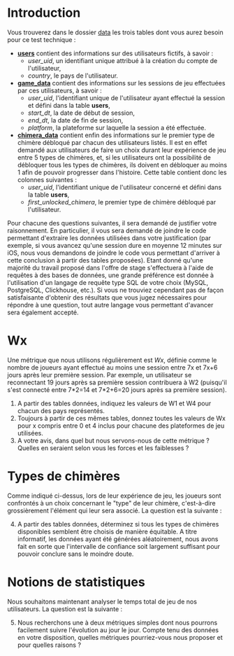 # Introduction
Vous trouverez dans le dossier [data](https://github.com/YGautier/powerz-bi-technical-test/tree/main/data) les trois tables dont vous aurez besoin pour ce test technique :
* [__users__](https://github.com/YGautier/powerz-bi-technical-test/blob/main/data/users.csv) contient des informations sur des utilisateurs fictifs, à savoir :
	* *user_uid*, un identifiant unique attribué à la création du compte de l'utilisateur,
	* *country*, le pays de l'utilisateur.
* [__game_data__](https://github.com/YGautier/powerz-bi-technical-test/blob/main/data/game_data.csv) contient des informations sur les sessions de jeu effectuées par ces utilisateurs, à savoir :
	* *user_uid*, l'identifiant unique de l'utilisateur ayant effectué la session et défini dans la table __users__,
	* *start_dt*, la date de début de session,
	* *end_dt*, la date de fin de session,
	* *platform*, la plateforme sur laquelle la session a été effectuée.
* [__chimera_data__](https://github.com/YGautier/powerz-bi-technical-test/blob/main/data/chimera_data.csv) contient enfin des informations sur le premier type de chimère débloqué par chacun des utilisateurs listés. Il est en effet demandé aux utilisateurs de faire un choix durant leur expérience de jeu entre 5 types de chimères, et, si les utilisateurs ont la possibilité de débloquer tous les types de chimères, ils doivent en débloquer au moins 1 afin de pouvoir progresser dans l'histoire. Cette table contient donc les colonnes suivantes :
	* *user_uid*, l'identifiant unique de l'utilisateur concerné et défini dans la table __users__,
	* *first_unlocked_chimera*, le premier type de chimère débloqué par l'utilisateur.

Pour chacune des questions suivantes, il sera demandé de justifier votre raisonnement. En particulier, il vous sera demandé de joindre le code permettant d'extraire les données utilisées dans votre justification (par exemple, si vous avancez qu'une session dure en moyenne 12 minutes sur iOS, nous vous demandons de joindre le code vous permettant d'arriver à cette conclusion à partir des tables proposées). Etant donné qu'une majorité du travail proposé dans l'offre de stage s'effectuera à l'aide de requêtes à des bases de données, une grande préférence est donnée à l'utilisation d'un langage de requête type SQL de votre choix (MySQL, PostgreSQL, Clickhouse, etc.). Si vous ne trouviez cependant pas de façon satisfaisante d'obtenir des résultats que vous jugez nécessaires pour répondre à une question, tout autre langage vous permettant d'avancer sera également accepté.

# Wx
Une métrique que nous utilisons régulièrement est *Wx*, définie comme le nombre de joueurs ayant effectué au moins une session entre 7x et 7x+6 jours après leur première session. Par exemple, un utilisateur se reconnectant 19 jours après sa première session contribuera à W2 (puisqu'il s'est connecté entre 7\*2=14 et 7\*2+6=20 jours après sa première session).

1. A partir des tables données, indiquez les valeurs de W1 et W4 pour chacun des pays représentés.
2. Toujours à partir de ces mêmes tables, donnez toutes les valeurs de Wx pour x compris entre 0 et 4 inclus pour chacune des plateformes de jeu utilisées.
3. A votre avis, dans quel but nous servons-nous de cette métrique ? Quelles en seraient selon vous les forces et les faiblesses ?

# Types de chimères
Comme indiqué ci-dessus, lors de leur expérience de jeu, les joueurs sont confrontés à un choix concernant le "type" de leur chimère, c'est-à-dire grossièrement l'élément qui leur sera associé. La question est la suivante :

4. A partir des tables données, déterminez si tous les types de chimères disponibles semblent être choisis de manière équitable. A titre informatif, les données ayant été générées aléatoirement, nous avons fait en sorte que l'intervalle de confiance soit largement suffisant pour pouvoir conclure sans le moindre doute.

# Notions de statistiques
Nous souhaitons maintenant analyser le temps total de jeu de nos utilisateurs. La question est la suivante :

5. Nous recherchons une à deux métriques simples dont nous pourrons facilement suivre l'évolution au jour le jour. Compte tenu des données en votre disposition, quelles métriques pourriez-vous nous proposer et pour quelles raisons ?